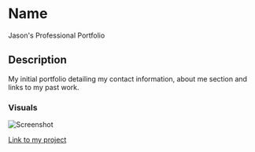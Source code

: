 # Name
Jason's Professional Portfolio

## Description
My initial portfolio detailing my contact information, about me section and links to my past work.

### Visuals
![Screenshot](https://user-images.githubusercontent.com/109103857/184758426-3f31e3e3-10c2-41dd-b4d7-7f33f087b0c6.png)

<a href="https://jrettinger.github.io/jasons-professional-portfolio/">Link to my project</a>

